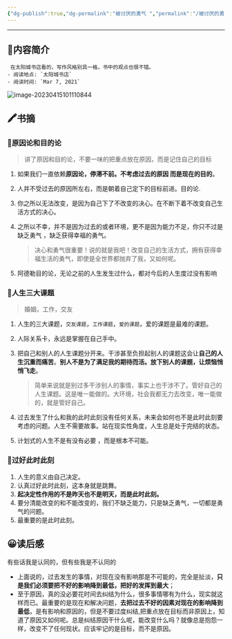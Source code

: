 ```yaml
---
{"dg-publish":true,"dg-permalink":"被讨厌的勇气 ","permalink":"/被讨厌的勇气 /","noteIcon":"","created":"2021-01-09","updated":""}
---
```



---

## 📜**内容简介**

```ad-note
 在太阳城书店看的，写作风格别具一格，书中的观点也很不错。
- 阅读地点: `太阳城书店`
- 阅读时间: `Mar 7, 2021`
```

![image-20230415101110844](/img/user/Z.image/读书笔记/image-20230415101110844.png)

## 🖍️书摘

### 📄原因论和目的论

>  讲了原因和目的论，不要一味的把重点放在原因，而是记住自己的目标

1. 如果我们一直依赖**原因论，停滞不前。不考虑过去的原因 而是现在的目的**。
2. 人并不受过去的原因所左右，而是朝着自己定下的目标前进。目的论.
3. 你之所以无法改变，是因为自己下了不改变的决心。在不断下着不改变自己生活方式的决心。
4. 之所以不幸，并不是因为过去的或者环境，更不是因为能力不足，你只不过是缺乏勇气 ，缺乏获得幸福的勇气。
    >决心和勇气很重要！说的就是我吧！改变自己的生活方式，拥有获得幸福生活的勇气，即使是全世界都抛弃了我，又如何呢。

5. 阿德勒目的论，无论之前的人生发生过什么，都对今后的人生度过没有影响

### 📄人生三大课题

> 婚姻，工作，交友

1. 人生的三大课题，`交友课题`，`工作课题`，`爱的课题`，爱的课题是最难的课题。
2. 人际关系卡，永远是掌握在自己手中。
3. 把自己和别人的人生课题分开来。干涉甚至负担起别人的课题这会让**自己的人生沉重而痛苦**。**别人不是为了满足我的期待而活。放下别人的课题，让烦恼悄悄飞走**。
   > 简单来说就是别过多干涉别人的事情，事实上也干涉不了。管好自己的人生课题。这是唯一能做的。大环境，社会我都无力去改变，唯一能做的，就是管好自己。

4. 过去发生了什么和我的此时此刻没有任何关系，未来会如何也不是此时此刻要考虑的问题。人生不需要故事。站在现实性角度，人生总是处于完结的状态。
5. 计划式的人生不是有没有必要 ，而是根本不可能。

 ### 📄过好此时此刻

1. 人生的意义由自己决定。
2. 认真过好此时此刻，这本身就是跳舞。
3. **起决定性作用的不是昨天也不是明天，而是此时此刻。**
4. 要分清能改变的和不能改变的，我们不缺乏能力，只是缺乏勇气，一切都是勇气的问题。
5. 最重要的是此时此刻。

## 😀读后感
有些话我是认同的，但有些我是不认同的
- 上面说的，过去发生的事情，对现在没有影响那是不可能的，完全是扯淡，**只是我们必须要把不好的影响降到最低，把好的发挥到最大**；
- 至于原因，真的没必要花时间去纠结为什么，很多事情哪有为什么，现实就这样而已。最重要的是现在和解决问题，**去把过去不好的因素对现在的影响降到最低**，是有影响和原因的，但是不要过度纠结,把重点放在目标而非原因上，知道了原因又如何呢。总是纠结原因干什么呢，能改变什么吗？就像总是抱怨一样，改变不了任何现状。应该牢记的是目标，而不是原因。
